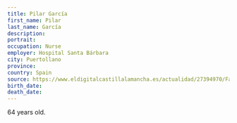```yaml
---
title: Pilar García
first_name: Pilar
last_name: García
description: 
portrait: 
occupation: Nurse
employer: Hospital Santa Bárbara
city: Puertollano
province: 
country: Spain
source: https://www.eldigitalcastillalamancha.es/actualidad/27394970/Fallece-por-coronavirus-Pilar-Garcia-una-auxiliar-de-enfermeria-del-SESCAM-en-Puertollano.html
birth_date: 
death_date: 
---
```


64 years old.